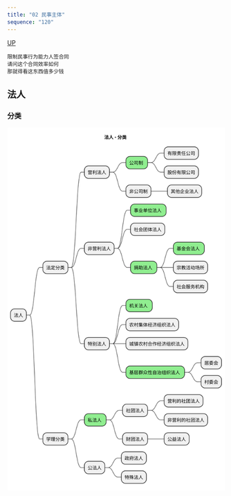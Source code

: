 ```yaml
---
title: "02 民事主体"
sequence: "120"
---
```


[UP](/law/civil-law-index.html)


```text
限制民事行为能力人签合同
请问这个合同效率如何
那就得看这东西值多少钱
```

## 法人

### 分类

![](/assets/images/law/civil/法人-分类.svg)

